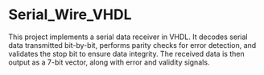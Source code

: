 # Serial_Wire_VHDL
This project implements a serial data receiver in VHDL. It decodes serial data transmitted bit-by-bit, performs parity checks for error detection, and validates the stop bit to ensure data integrity. The received data is then output as a 7-bit vector, along with error and validity signals.
